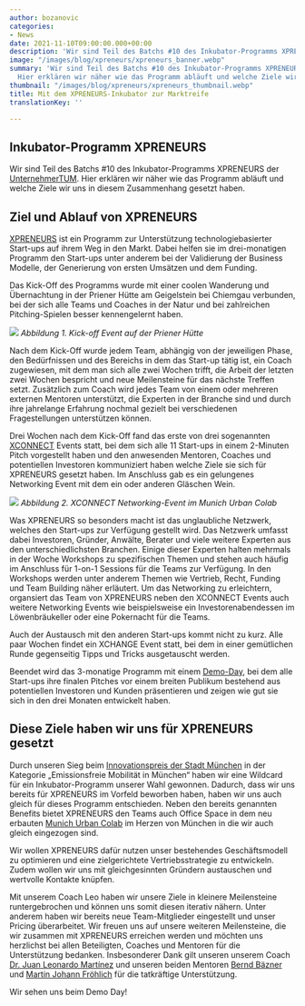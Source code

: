```yaml
---
author: bozanovic
categories:
- News
date: 2021-11-10T09:00:00.000+00:00
description: 'Wir sind Teil des Batchs #10 des Inkubator-Programms XPRENEURS der UnternehmerTUM.'
image: "/images/blog/xpreneurs/xpreneurs_banner.webp"
summary: 'Wir sind Teil des Batchs #10 des Inkubator-Programms XPRENEURS der UnternehmerTUM.
  Hier erklären wir näher wie das Programm abläuft und welche Ziele wir uns gesetzt haben.'
thumbnail: "/images/blog/xpreneurs/xpreneurs_thumbnail.webp"
title: Mit dem XPRENEURS-Inkubator zur Marktreife
translationKey: ''

---
```

## Inkubator-Programm XPRENEURS

Wir sind Teil des Batchs #10 des Inkubator-Programms XPRENEURS der [UnternehmerTUM](https://www.unternehmertum.de/). Hier erklären wir näher wie das Programm abläuft und welche Ziele wir uns in diesem Zusammenhang gesetzt haben.

## Ziel und Ablauf von XPRENEURS

[XPRENEURS](https://xpreneurs.io/) ist ein Programm zur Unterstützung technologiebasierter Start-ups auf ihrem Weg in den Markt. Dabei helfen sie im drei-monatigen Programm den Start-ups unter anderem bei der Validierung der Business Modelle, der Generierung von ersten Umsätzen und dem Funding.

Das Kick-Off des Programms wurde mit einer coolen Wanderung und Übernachtung in der Priener Hütte am Geigelstein bei Chiemgau verbunden, bei der sich alle Teams und Coaches in der Natur und bei zahlreichen Pitching-Spielen besser kennengelernt haben.

![](/images/blog/xpreneurs/xpreneurs_hike.webp)
_Abbildung 1. Kick-off Event auf der Priener Hütte_

Nach dem Kick-Off wurde jedem Team, abhängig von der jeweiligen Phase, den Bedürfnissen und des Bereichs in dem das Start-up tätig ist, ein Coach zugewiesen, mit dem man sich alle zwei Wochen trifft, die Arbeit der letzten zwei Wochen bespricht und neue Meilensteine für das nächste Treffen setzt. Zusätzlich zum Coach wird jedes Team von einem oder mehreren externen Mentoren unterstützt, die Experten in der Branche sind und durch ihre jahrelange Erfahrung nochmal gezielt bei verschiedenen Fragestellungen unterstützen können.

Drei Wochen nach dem Kick-Off fand das erste von drei sogenannten [XCONNECT](https://www.linkedin.com/feed/update/urn:li:activity:6859750499831320576/) Events statt, bei dem sich alle 11 Start-ups in einem 2-Minuten Pitch vorgestellt haben und den anwesenden Mentoren, Coaches und potentiellen Investoren kommuniziert haben welche Ziele sie sich für XPRENEURS gesetzt haben. Im Anschluss gab es ein gelungenes Networking Event mit dem ein oder anderen Gläschen Wein. 

![](/images/xpreneurs_xconnect.webp)
_Abbildung 2. XCONNECT Networking-Event im Munich Urban Colab_

Was XPRENEURS so besonders macht ist das unglaubliche Netzwerk, welches den Start-ups zur Verfügung gestellt wird. Das Netzwerk umfasst dabei Investoren, Gründer, Anwälte, Berater und viele weitere Experten aus den unterschiedlichsten Branchen. Einige dieser Experten halten mehrmals in der Woche Workshops zu spezifischen Themen und stehen auch häufig im Anschluss für 1-on-1 Sessions für die Teams zur Verfügung. In den Workshops werden unter anderem Themen wie Vertrieb, Recht, Funding und Team Building näher erläutert. Um das Networking zu erleichtern, organsiert das Team von XPRENEURS neben den XCONNECT Events auch weitere Networking Events wie beispielsweise ein Investorenabendessen im Löwenbräukeller oder eine Pokernacht für die Teams.

Auch der Austausch mit den anderen Start-ups kommt nicht zu kurz. Alle paar Wochen findet ein XCHANGE Event statt, bei dem in einer gemütlichen Runde gegenseitig Tipps und Tricks ausgetauscht werden.

Beendet wird das 3-monatige Programm mit einem [Demo-Day](https://www.unternehmertum.de/events/ultimate-demo-day), bei dem alle Start-ups ihre finalen Pitches vor einem breiten Publikum bestehend aus potentiellen Investoren und Kunden präsentieren und zeigen wie gut sie sich in den drei Monaten entwickelt haben.

## Diese Ziele haben wir uns für XPRENEURS gesetzt

Durch unseren Sieg beim [Innovationspreis der Stadt München](https://plan4better.de/posts/2021-08-06-innovationswettbewerb-der-stadt-munchen/) in der Kategorie „Emissionsfreie Mobilität in München“ haben wir eine Wildcard für ein Inkubator-Programm unserer Wahl gewonnen. Dadurch, dass wir uns bereits für XPRENEURS im Vorfeld beworben haben, haben wir uns auch gleich für dieses Programm entschieden. Neben den bereits genannten Benefits bietet XPRENEURS den Teams auch Office Space in dem neu erbauten [Munich Urban Colab](https://www.munich-urban-colab.de/) im Herzen von München in die wir auch gleich eingezogen sind.

Wir wollen XPRENEURS dafür nutzen unser bestehendes Geschäftsmodell zu optimieren und eine zielgerichtete Vertriebsstrategie zu entwickeln. Zudem wollen wir uns mit gleichgesinnten Gründern austauschen und wertvolle Kontakte knüpfen.

Mit unserem Coach Leo haben wir unsere Ziele in kleinere Meilensteine runtergebrochen und können uns somit diesen iterativ nähern. Unter anderem haben wir bereits neue Team-Mitglieder eingestellt und unser Pricing überarbeitet. Wir freuen uns auf unsere weiteren Meilensteine, die wir zusammen mit XPRENEURS erreichen werden und möchten uns herzlichst bei allen Beteiligten, Coaches und Mentoren für die Unterstützung bedanken. Insbesonderer Dank gilt unseren unserem Coach [Dr. Juan Leonardo Martínez](https://www.linkedin.com/in/juanleonardo/) und unseren beiden Mentoren [Bernd Bäzner](https://www.linkedin.com/in/bernd-baezner-34a78/) und [Martin Johann Fröhlich](https://www.linkedin.com/in/martin-johann-fröhlich-68543599/) für die tatkräftige Unterstützung. 

Wir sehen uns beim Demo Day!